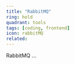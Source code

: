 ```yaml
---
title: "RabbitMQ"
ring: hold
quadrant: tools
tags: [coding, frontend]
icon: rabbitMQ
related:
---
```


RabbitMQ ...
